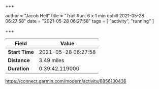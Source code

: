 +++

author = "Jacob Hell"
title = "Trail Run. 6 x 1 min uphill 2021-05-28 06:27:58"
date = "2021-05-28 06:27:58"
tags = [
    "activity", "running"
]

+++

<!--more-->

|Field  |Value  |
|--- | --- |
|**Start Time**|2021-05-28 06:27:58|
|**Distance**|3.49 miles|
|**Duration**|0:39:42.119000|

https://connect.garmin.com/modern/activity/6856130436